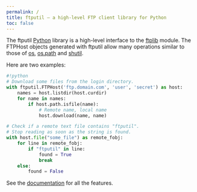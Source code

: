 ```yaml
---
permalink: /
title: ftputil — a high-level FTP client library for Python
toc: false
---
```


The ftputil [Python](http://www.python.org) library is a high-level interface to
the [ftplib](https://docs.python.org/lib/module-ftplib.html) module. The FTPHost
objects generated with ftputil allow many operations similar to those of
[os](https://docs.python.org/lib/module-os.html),
[os.path](https://docs.python.org/lib/module-os.path.html) and
[shutil](https://docs.python.org/3/library/shutil.html).

Here are two examples:

```python
#!python
# Download some files from the login directory.
with ftputil.FTPHost('ftp.domain.com', 'user', 'secret') as host:
    names = host.listdir(host.curdir)
    for name in names:
        if host.path.isfile(name):
            # Remote name, local name
            host.download(name, name)

# Check if a remote text file contains "ftputil".
# Stop reading as soon as the string is found.
with host.file("some_file") as remote_fobj:
    for line in remote_fobj:
        if "ftputil" in line:
            found = True
            break
    else:
        found = False
```

See the [documentation](/documentation) for all the features.

